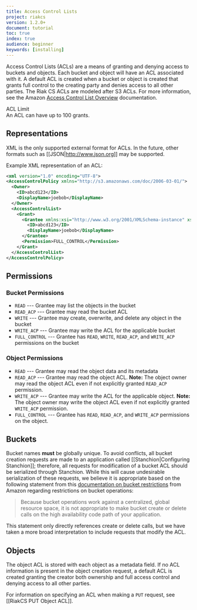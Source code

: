 ```yaml
---
title: Access Control Lists
project: riakcs
version: 1.2.0+
document: tutorial
toc: true
index: true
audience: beginner
keywords: [installing]
---
```


Access Control Lists (ACLs) are a means of granting and denying access to buckets and objects. Each bucket and object will have an ACL associated with it. A default ACL is created when a bucket or object is created that grants full control to the creating party and denies access to all other parties. The Riak CS ACLs are modeled after S3 ACLs. For more information, see the Amazon [Access Control List Overview](http://docs.amazonwebservices.com/AmazonS3/latest/dev/ACLOverview.html) documentation.

<div class="note">
<div class="title">ACL Limit</div>
An ACL can have up to 100 grants.
</div>

## Representations

XML is the only supported external format for ACLs. In the future, other formats such as [[JSON|http://www.json.org]] may be supported.

Example XML representation of an ACL:

```xml
<xml version="1.0" encoding="UTF-8">
<AccessControlPolicy xmlns="http://s3.amazonaws.com/doc/2006-03-01/">
  <Owner>
    <ID>abcd123</ID>
    <DisplayName>joebob</DisplayName>
  </Owner>
  <AccessControlList>
    <Grant>
      <Grantee xmlns:xsi="http://www.w3.org/2001/XMLSchema-instance" xsi:type="Canonical User">
        <ID>abcd123</ID>
        <DisplayName>joebob</DisplayName>
      </Grantee>
      <Permission>FULL_CONTROL</Permission>
    </Grant>
  </AccessControlList>
</AccessControlPolicy>
```

## Permissions

### Bucket Permissions

* `READ` --- Grantee may list the objects in the bucket
* `READ_ACP` --- Grantee may read the bucket ACL
* `WRITE` --- Grantee may create, overwrite, and delete any object in the bucket
* `WRITE_ACP` --- Grantee may write the ACL for the applicable bucket
* `FULL_CONTROL` --- Grantee has `READ`, `WRITE`, `READ_ACP`, and `WRITE_ACP` permissions on the bucket

### Object Permissions
* `READ` --- Grantee may read the object data and its metadata
* `READ_ACP` --- Grantee may read the object ACL. **Note:** The object owner may read the object ACL even if not explicitly granted `READ_ACP` permission.
* `WRITE_ACP` --- Grantee may write the ACL for the applicable object. **Note:** The object owner may write the object ACL even if not explicitly granted `WRITE_ACP` permission.
* `FULL_CONTROL` --- Grantee has `READ`, `READ_ACP`, and `WRITE_ACP` permissions on the object.

## Buckets

Bucket names **must** be globally unique. To avoid conflicts, all bucket creation requests are made to an application called [[Stanchion|Configuring Stanchion]]; therefore, all requests for modification of a bucket ACL should be serialized through Stanchion. While this will cause undesirable serialization of these requests, we believe it is appropriate based on the following statement from this [documentation on bucket restrictions](http://docs.amazonwebservices.com/AmazonS3/2006-03-01/dev/BucketRestrictions.html) from Amazon regarding restrictions on bucket operations:

<blockquote>Because bucket operations work against a centralized, global resource space, it is not appropriate to make bucket create or delete calls on the high availability code path of your application.</blockquote>

This statement only directly references create or delete calls, but we have taken a more broad interpretation to include requests that modify the ACL.

## Objects

The object ACL is stored with each object as a metadata field. If no ACL information is present in the object creation request, a default ACL is created granting the creator both ownership and full access control and denying access to all other parties.

For information on specifying an ACL when making a `PUT` request, see [[RiakCS PUT Object ACL]].
